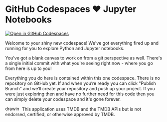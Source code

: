# GitHub Codespaces ♥️ Jupyter Notebooks

[![Open in GitHub Codespaces](https://github.com/codespaces/badge.svg)](https://codespaces.new/fancyduck5000/box-office-figures?quickstart=1)

Welcome to your shiny new codespace! We've got everything fired up and running for you to explore Python and Jupyter notebooks.

You've got a blank canvas to work on from a git perspective as well. There's a single initial commit with what you're seeing right now - where you go from here is up to you!

Everything you do here is contained within this one codespace. There is no repository on GitHub yet. If and when you’re ready you can click "Publish Branch" and we’ll create your repository and push up your project. If you were just exploring then and have no further need for this code then you can simply delete your codespace and it's gone forever.

<img src="https://www.themoviedb.org/assets/2/v4/logos/v2/blue_square_1-5bdc75aaebeb75dc7ae79426ddd9be3b2be1e342510f8202baf6bffa71d7f5c4.svg" alt="drawing" width="50" height="15"/> This application uses TMDB and the TMDB APIs but is not endorsed, certified, or otherwise approved by TMDB.
